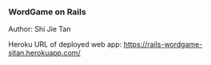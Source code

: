 ### WordGame on Rails

Author: Shi Jie Tan

Heroku URL of deployed web app: https://rails-wordgame-sjtan.herokuapp.com/

